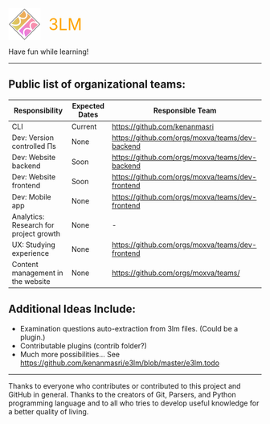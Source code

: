 <img src="resources/logo.png" height="64" width="64" style="vertical-align: middle;"/> &nbsp;&nbsp; <span style="color: orange; font-size: 32px; vertical-align: middle;">3LM</span>

Have fun while learning!

---

## Public list of organizational teams:

| Responsibility | Expected Dates | Responsible Team |
|--------------|---------------|--------------------|
| CLI | Current | https://github.com/kenanmasri |
| Dev: Version controlled Πs | None | https://github.com/orgs/moxva/teams/dev-backend |
| Dev: Website backend | Soon | https://github.com/orgs/moxva/teams/dev-backend |
| Dev: Website frontend | Soon | https://github.com/orgs/moxva/teams/dev-frontend |
| Dev: Mobile app | None | https://github.com/orgs/moxva/teams/dev-frontend |
| Analytics: Research for project growth | None | - |
| UX: Studying experience | None | https://github.com/orgs/moxva/teams/dev-frontend |
| Content management in the website | None | https://github.com/orgs/moxva/teams/ |


## Additional Ideas Include:

 - Examination questions auto-extraction from 3lm files. (Could be a plugin.)
 - Contributable plugins (contrib folder?)
 - Much more possibilities... See https://github.com/kenanmasri/e3lm/blob/master/e3lm.todo

---

Thanks to everyone who contributes or contributed to this project and GitHub in general. Thanks to the creators of Git, Parsers, and Python programming language and to all who tries to develop useful knowledge for a better quality of living.
